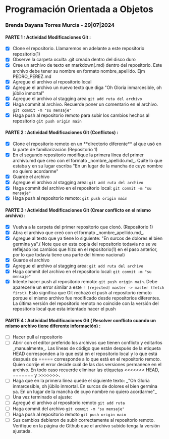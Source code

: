 ﻿# Programación Orientada a Objetos

### Brenda Dayana Torres Murcia - 29|07|2024


####  PARTE 1 : Actividad Modificaciones Git :

- [x] Clone el repositorio. Llamaremos en adelante a este repositorio repositorio(1)
- [x] Observe la carpeta oculta .git creada dentro del disco duro
- [x] Cree un archivo de texto en markdown(.md) dentro del repositorio. Este archivo debe tener su nombre en formato nombre\_apellido. Ejm PEDRO\_PEREZ.md
- [x] Agregue el archivo al repositorio local
- [x] Agregue el archivo un nuevo texto que diga "Oh Gloria inmarcesible, oh júbilo inmortal"
- [x] Agregue el archivo al stagging area  `git add ruta del archivo`
- [x] Haga commit al archivo. Recuerde poner un comentario en el archivo.  `git commit -m "su mensaje"`
- [x]  Haga push al repositorio remoto para subir los cambios hechos al repositorio  `git push origin main`

#### PARTE 2 : Actividad Modificaciones Git (Conflictos) :

- [x]  Clone el repositorio remoto en un  \*\*directorio diferente\*\*  al que usó en la parte de familiarización (Repositorio 1)
- [x]  En el segundo repositorio modifique la primera línea del primer archivo.md que creo con el formato  \_nombre\_apellido.md\_. Quite lo que estaba y en su lugar escriba "En un lugar de la mancha de cuyo nombre no quiero acordarme"
- [x] Guarde el archivo
- [x] Agregue el archivo al stagging area:  `git add ruta del archivo`
- [x] Haga commit del archivo en el repositorio local:  `git commit -m "su mensaje"`
- [x] Haga push al repositorio remoto:  `git push origin main`

#### PARTE 3 : Actividad Modificaciones Git (Crear conflicto en el mismo archivo) :

- [x]  Vuelva a la carpeta del primer repositorio que clonó. (Repositorio 1)
- [x]   Abra el archivo que creó con el formato  \_nombre\_apellido.md\_.
- [x]   Agregue al texto que ya tiene lo siguiente: "En surcos de dolores el bien germina ya".( Note que en esta copia del repositorio todavía no se ve reflejado los cambios que hizo en el repositorio(1) en el paso anterior, por lo que todavía tiene una parte del himno nacional)
- [x]   Guarde el archivo
- [x]   Agregue el archivo al stagging area:  `git add ruta del archivo`
- [x]  Haga commit del archivo en el repositorio local:  `git commit -m "su mensaje"`
- [x]   Intente hacer push al repositorio remoto:  `git push origin main`. Debe aparecerle un error similar a este  `! [rejected] master -> master (fetch first)`. Esto significa que Git rechazó el push al repositorio remoto porque el mismo archivo fue modificado desde repositorios diferentes. La última versión del repositorio remoto no coincide con la versión del repositorio local que esta intentado hacer el push

#### PARTE 4 : Actividad Modificaciones Git ( Resolver conflicto cuando un mismo archivo tiene diferente información) :

- [ ] Hacer pull al repositorio
- [ ] Abrir con el editor preferido los archivos que tienen conflicto y editarlos  \_manualmente\_. Las líneas de código que están después de la etiqueta HEAD corresponden a lo que está en el repositorio local y lo que está después de ===== corresponde a lo que está en el repositorio remoto. Quien corrije el error decide cuál de las dos versiones permanece en el archivo. En todo caso recuerde eliminar las etiquetas <<<<<<< HEAD, ======= y >>>>>>>.
- [ ] Haga que en la primera línea quede el siguiente texto:  \_"Oh Gloria inmarcesible, oh júbilo inmortal. En surcos de dolores el bien germina ya. En un lugar de la mancha de cuyo nombre no quiero acordarme"\_
- [ ]  Una vez terminado el ajuste:
- [ ] Agregué el archivo al repositorio remoto  `git add ruta`
- [ ] Haga commit del archivo  `git commit -m "su mensaje"`
- [ ]  Haga push al repositorio remoto  `git push origin main`
- [ ] Sus cambios debieron de subir correctamente al repositorio remoto. Verifique en la página de Github que el archivo subido tenga la versión ajustada.
